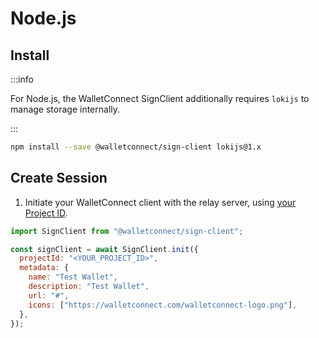 # Node.js

## Install

:::info

For Node.js, the WalletConnect SignClient additionally requires `lokijs` to manage storage internally.

:::

```bash npm2yarn
npm install --save @walletconnect/sign-client lokijs@1.x
```

## Create Session

1. Initiate your WalletConnect client with the relay server, using [your Project ID](../../advanced/relay-server.md).

```javascript
import SignClient from "@walletconnect/sign-client";

const signClient = await SignClient.init({
  projectId: "<YOUR_PROJECT_ID>",
  metadata: {
    name: "Test Wallet",
    description: "Test Wallet",
    url: "#",
    icons: ["https://walletconnect.com/walletconnect-logo.png"],
  },
});
```
